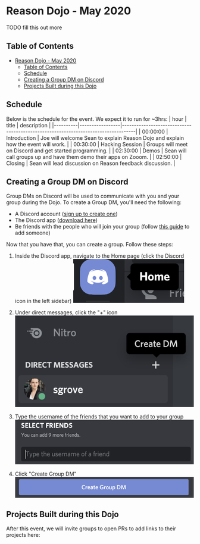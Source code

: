 # Reason Dojo - May 2020
TODO fill this out more

## Table of Contents
- [Reason Dojo - May 2020](#reason-dojo---may-2020)
  - [Table of Contents](#table-of-contents)
  - [Schedule](#schedule)
  - [Creating a Group DM on Discord](#creating-a-group-dm-on-discord)
  - [Projects Built during this Dojo](#projects-built-during-this-dojo)

## Schedule

Below is the schedule for the event. We expect it to run for ~3hrs:
| hour     | title           | description                                                                       |
|----------|-----------------|-----------------------------------------------------------------------------------|
| 00:00:00 | Introduction    | Joe will welcome Sean to explain Reason Dojo and explain how the event will work. |
| 00:30:00 | Hacking Session | Groups will meet on Discord and get started programming.                          |
| 02:30:00 | Demos           | Sean will call groups up and have them demo their apps on Zooom.                  |
| 02:50:00 | Closing         | Sean will lead discussion on Reason feedback discussion.                          |

## Creating a Group DM on Discord 

Group DMs on Discord will be used to communicate with you and your group during the Dojo. To create a Group DM, you'll need the following:
- A Discord account ([sign up to create one](https://discordapp.com/register))
- The Discord app ([download here](https://discordapp.com/download))
- Be friends with the people who will join your group (follow [this guide](https://support.discordapp.com/hc/en-us/articles/218344397-How-do-I-add-my-friend-to-my-friends-list-) to add someone)

Now that you have that, you can create a group. Follow these steps:
1. Inside the Discord app, navigate to the Home page (click the Discord icon in the left sidebar)
![screenshot showing the Discord Home icon](images/discord-home-icon.png)

2. Under direct messages, click the "+" icon
![screenshot showing the plus icon for creating a DM on Discord](images/create-dm-discord.png)

3. Type the username of the friends that you want to add to your group
![screenshot showing where to type the names of your group members.](images/group-dm-discord-type-name.png)

4. Click "Create Group DM" 
![screenshot showing the button to click to create a group dm on Discord](images/create-group-dm-button.png)

## Projects Built during this Dojo

After this event, we will invite groups to open PRs to add links to their projects here:
